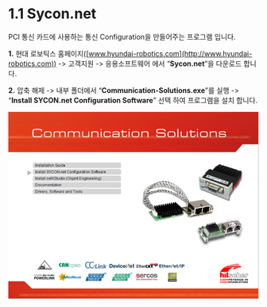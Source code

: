﻿# 1.1 Sycon.net

PCI 통신 카드에 사용하는 통신 Configuration을 만들어주는 프로그램 입니다.

**1.**    현대 로보틱스 홈페이지([www.hyundai-robotics.com](http://www.hyundai-robotics.com)) -> 고객지원 -> 응용소프트웨어 에서 “**Sycon.net**”을 다운로드 합니다.

**2.**    압축 해제 -> 내부 폴더에서 “**Communication-Solutions.exe**”를 실행 -> “**Install SYCON.net Configuration Software**” 선택 하여 프로그램을 설치 합니다.

![그림 1 Sycon.net 설치 화면](<../_assets/image_1_1.png>)
